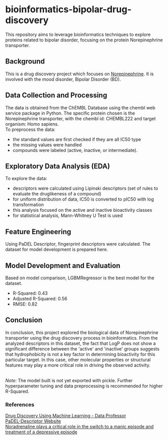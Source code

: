 # bioinformatics-bipolar-drug-discovery
This repository aims to leverage bioinformatics techniques to explore proteins related to bipolar disorder, focusing on the protein Norepinephrine transporter.

## Background
This is a drug discovery project which focuses on [Norepinephrine](https://my.clevelandclinic.org/health/articles/22610-norepinephrine-noradrenaline). It is involved with the mood disorder, Bipolar Disorder (BD). 

## Data Collection and Processing
The data is obtained from the ChEMBL Database using the chembl web service package in Python. The specific protein chosen is the Norepinephrine transporter, with the chembl id: CHEMBL222 and target organism: Homo sapiens. <br> 
To preprocess the data: <br> 
- the standard values are first checked if they are all IC50 type
- the missing values were handled
- compounds were labeled (active, inactive, or intermediate).

## Exploratory Data Analysis (EDA)
To explore the data: <br>
- descriptors were calculated using Lipinski descriptors (set of rules to evaluate the druglikeness of a compound)
- for uniform distribution of data, IC50 is converted to pIC50 with log transformation
- this analysis focused on the active and inactive bioactivity classes
- for statistical analysis, Mann-Whitney U Test is used

## Feature Engineering
Using PaDEL Descriptor, fingerprint descriptors were calculated. The dataset for model development is prepared here.

## Model Development and Evaluation
Based on model comparison, LGBMRegressor is the best model for the dataset. <br>
- R-Squared: 0.43
- Adjusted R-Squared: 0.56
- RMSE: 0.82

## Conclusion
In conclusion, this project explored the biological data of Norepinephrine transporter using the drug discovery process in bioinformatics. From the analyzed descriptors in this dataset, the fact that LogP does not show a significant difference between the 'active' and 'inactive' groups suggests that hydrophobicity is not a key factor in determining bioactivity for this particular target. In this case, other molecular properties or structural features may play a more critical role in driving the observed activity. <br> <br>

_Note:_ The model built is not yet exported with pickle. Further hyperparameter tuning and data preprocessing is recommended for higher R-Squared.

### References
[Drug Discovery Using Machine Learning - Data Professor](https://www.youtube.com/watch?v=jBlTQjcKuaY&t=5075s) <br>
[PaDEL-Descriptor Website](http://yapcwsoft.com/dd/padeldescriptor/) <br>
[Noradrenaline plays a critical role in the switch to a manic episode and treatment of a depressive episode](https://www.ncbi.nlm.nih.gov/pmc/articles/PMC5036557/)
